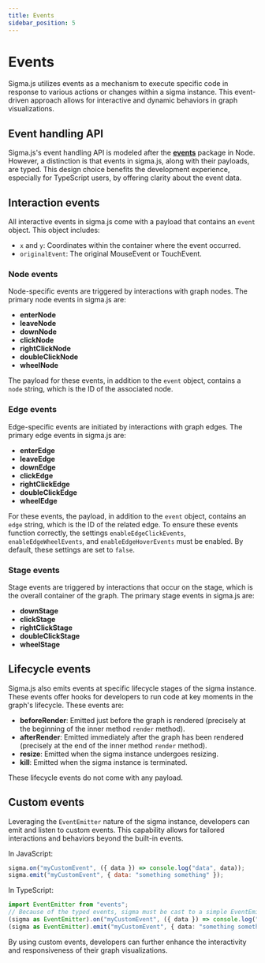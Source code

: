 ```yaml
---
title: Events
sidebar_position: 5
---
```


# Events

Sigma.js utilizes events as a mechanism to execute specific code in response to various actions or changes within a sigma instance. This event-driven approach allows for interactive and dynamic behaviors in graph visualizations.

## Event handling API

Sigma.js's event handling API is modeled after the **[events](https://www.npmjs.com/package/events)** package in Node. However, a distinction is that events in sigma.js, along with their payloads, are typed. This design choice benefits the development experience, especially for TypeScript users, by offering clarity about the event data.

## Interaction events

All interactive events in sigma.js come with a payload that contains an `event` object. This object includes:

- `x` and `y`: Coordinates within the container where the event occurred.
- `originalEvent`: The original MouseEvent or TouchEvent.

### Node events

Node-specific events are triggered by interactions with graph nodes. The primary node events in sigma.js are:

- **enterNode**
- **leaveNode**
- **downNode**
- **clickNode**
- **rightClickNode**
- **doubleClickNode**
- **wheelNode**

The payload for these events, in addition to the `event` object, contains a `node` string, which is the ID of the associated node.

### Edge events

Edge-specific events are initiated by interactions with graph edges. The primary edge events in sigma.js are:

- **enterEdge**
- **leaveEdge**
- **downEdge**
- **clickEdge**
- **rightClickEdge**
- **doubleClickEdge**
- **wheelEdge**

For these events, the payload, in addition to the `event` object, contains an `edge` string, which is the ID of the related edge. To ensure these events function correctly, the settings `enableEdgeClickEvents`, `enableEdgeWheelEvents`, and `enableEdgeHoverEvents` must be enabled. By default, these settings are set to `false`.

### Stage events

Stage events are triggered by interactions that occur on the stage, which is the overall container of the graph. The primary stage events in sigma.js are:

- **downStage**
- **clickStage**
- **rightClickStage**
- **doubleClickStage**
- **wheelStage**

## Lifecycle events

Sigma.js also emits events at specific lifecycle stages of the sigma instance. These events offer hooks for developers to run code at key moments in the graph's lifecycle. These events are:

- **beforeRender**: Emitted just before the graph is rendered (precisely at the beginning of the inner method `render` method).
- **afterRender**: Emitted immediately after the graph has been rendered (precisely at the end of the inner method `render` method).
- **resize**: Emitted when the sigma instance undergoes resizing.
- **kill**: Emitted when the sigma instance is terminated.

These lifecycle events do not come with any payload.

## Custom events

Leveraging the `EventEmitter` nature of the sigma instance, developers can emit and listen to custom events. This capability allows for tailored interactions and behaviors beyond the built-in events.

In JavaScript:

```javascript
sigma.on("myCustomEvent", ({ data }) => console.log("data", data));
sigma.emit("myCustomEvent", { data: "something something" });
```

In TypeScript:

```typescript
import EventEmitter from "events";
// Because of the typed events, sigma must be cast to a simple EventEmitter to emit custom events:
(sigma as EventEmitter).on("myCustomEvent", ({ data }) => console.log("data", data));
(sigma as EventEmitter).emit("myCustomEvent", { data: "something something" });
```

By using custom events, developers can further enhance the interactivity and responsiveness of their graph visualizations.

